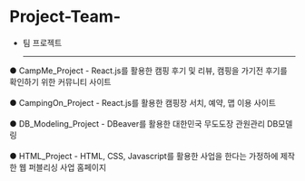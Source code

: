 # Project-Team-

- 팀 프로젝트<hr/> 

● CampMe_Project - React.js를 활용한 캠핑 후기 및 리뷰, 캠핑을 가기전 후기를 확인하기 위한 커뮤니티 사이트<br/><br/>
● CampingOn_Project - React.js를 활용한 캠핑장 서치, 예약, 맵 이용 사이트<br/><br/>
● DB_Modeling_Project - DBeaver를 활용한 대한민국 무도도장 관원관리 DB모델링<br/><br/>
● HTML_Project - HTML, CSS, Javascript를 활용한 사업을 한다는 가정하에 제작한 웹 퍼블리싱 사업 홈페이지
